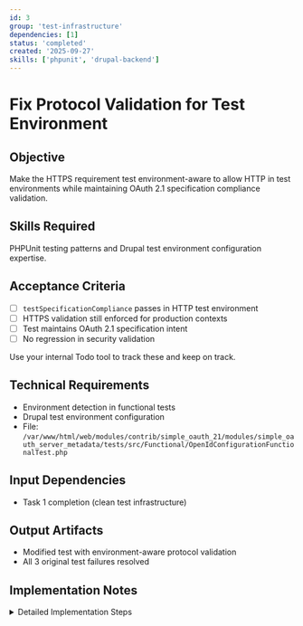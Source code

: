 ```yaml
---
id: 3
group: 'test-infrastructure'
dependencies: [1]
status: 'completed'
created: '2025-09-27'
skills: ['phpunit', 'drupal-backend']
---
```


# Fix Protocol Validation for Test Environment

## Objective

Make the HTTPS requirement test environment-aware to allow HTTP in test environments while maintaining OAuth 2.1 specification compliance validation.

## Skills Required

PHPUnit testing patterns and Drupal test environment configuration expertise.

## Acceptance Criteria

- [ ] `testSpecificationCompliance` passes in HTTP test environment
- [ ] HTTPS validation still enforced for production contexts
- [ ] Test maintains OAuth 2.1 specification intent
- [ ] No regression in security validation

Use your internal Todo tool to track these and keep on track.

## Technical Requirements

- Environment detection in functional tests
- Drupal test environment configuration
- File: `/var/www/html/web/modules/contrib/simple_oauth_21/modules/simple_oauth_server_metadata/tests/src/Functional/OpenIdConfigurationFunctionalTest.php`

## Input Dependencies

- Task 1 completion (clean test infrastructure)

## Output Artifacts

- Modified test with environment-aware protocol validation
- All 3 original test failures resolved

## Implementation Notes

<details>
<summary>Detailed Implementation Steps</summary>

1. **Locate the failing assertion** (line ~359):

   ```php
   $this->assertStringStartsWith('https://', $metadata['issuer']);
   ```

2. **Make the test environment-aware**:
   - Option A: Skip HTTPS check in test environments:

     ```php
     // In test environments, the issuer may use HTTP
     $allowedProtocols = ['http://', 'https://'];
     $hasValidProtocol = false;
     foreach ($allowedProtocols as $protocol) {
       if (str_starts_with($metadata['issuer'], $protocol)) {
         $hasValidProtocol = true;
         break;
       }
     }
     $this->assertTrue($hasValidProtocol, 'Issuer must use HTTP or HTTPS protocol');
     ```

   - Option B: Check for test environment specifically:
     ```php
     // OAuth 2.1 requires HTTPS in production, but test environments may use HTTP
     if (str_starts_with($metadata['issuer'], 'http://')) {
       // In test environment, just ensure it's a valid URL
       $this->assertMatchesRegularExpression('/^https?:\/\//', $metadata['issuer'],
         'Issuer must be a valid URL (HTTPS required in production)');
     } else {
       // Production requirement
       $this->assertStringStartsWith('https://', $metadata['issuer']);
     }
     ```

3. **Add explanatory comment**:

   ```php
   // OAuth 2.1 Section 4.3 requires HTTPS for authorization servers in production.
   // Test environments may use HTTP for simplicity.
   ```

4. **Verification**:
   - Run the specific test:
     ```bash
     vendor/bin/phpunit --filter testSpecificationCompliance
     ```
   - Ensure the test passes without compromising the specification intent
   </details>
